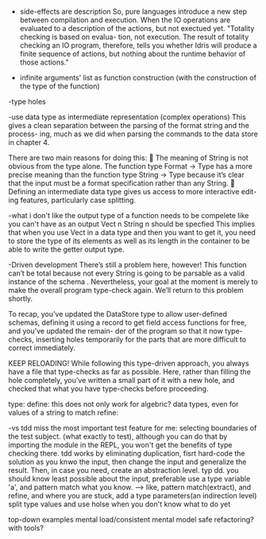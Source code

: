 - side-effects are description
So, pure languages introduce a new step between compilation and execution.
When the IO operations are evaluated to a description of the actions, but not exectued yet.
"Totality checking is based on evalua-
tion, not execution. The result of totality checking an IO program, therefore,
tells you whether Idris will produce a finite sequence of actions, but nothing
about the runtime behavior of those actions."

- infinite arguments' list as function construction (with the construction of the type of the function)


-type holes


-use data type as intermediate representation (complex operations)
This gives a clean separation between the parsing of the format string and the process-
ing, much as we did when parsing the commands to the data store in chapter 4.

There are two main reasons for doing this:
 The meaning of String is not obvious from the type alone. The function type
Format -> Type has a more precise meaning than the function type String
-> Type because it’s clear that the input must be a format specification
rather than any String.
 Defining an intermediate data type gives us access to more interactive edit-
ing features, particularly case splitting.


-what i don't like
the output type of a function needs to be compelete
like you can't have as an output Vect n String
n should be specfied
This implies that when you use Vect in a data type and then you
want to get it, you need to store the type of its elements as well
as its length in the container to be able to write the getter output
type.


-Driven development
There’s still a problem here, however! This function can’t be total because not every
String is going to be parsable as a valid instance of the schema . Nevertheless, your
goal at the moment is merely to make the overall program type-check again. We’ll
return to this problem shortly.

To recap, you’ve updated the DataStore type to allow user-defined schemas, defining
it using a record to get field access functions for free, and you’ve updated the remain-
der of the program so that it now type-checks, inserting holes temporarily for the parts
that are more difficult to correct immediately.

KEEP RELOADING! While following this type-driven approach, you always have
a file that type-checks as far as possible. Here, rather than filling the hole
completely, you’ve written a small part of it with a new hole, and checked that
what you have type-checks before proceeding.




type:
define: this does not only work for algebric? data types, even for values of a string to match
refine:

-vs tdd
miss the most important test feature for me: selecting boundaries of the test subject.
(what exactly to test), although you can do that by importing the module in the REPL, you won't get the benefits of type checking there.
tdd works by eliminating duplication,
fisrt hard-code the solution as you knwo the input, then change the input and generalize the result. Then, in case you need, create an abstraction level.
typ dd. you should know least possible about the input, preferable use a type variable 'a', and pattern match what you know.
--> like, pattern match(extract), and refine, and where you are stuck, add a type parameters(an indirection level)
split type values and use holse when you don't know what to do yet


top-down
examples
mental load/consistent mental model
safe refactoring? with tools?